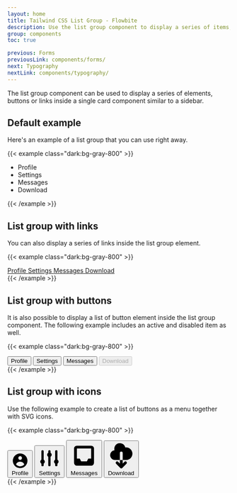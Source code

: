 ```yaml
---
layout: home
title: Tailwind CSS List Group - Flowbite
description: Use the list group component to display a series of items, buttons or links inside a single element
group: components
toc: true

previous: Forms
previousLink: components/forms/
next: Typography
nextLink: components/typography/
---
```


The list group component can be used to display a series of elements, buttons or links inside a single card component similar to a sidebar.

## Default example

Here's an example of a list group that you can use right away.

{{< example class="dark:bg-gray-800" >}}
<ul class="w-48 text-sm font-medium text-gray-900 bg-white border border-gray-200 rounded-lg dark:bg-gray-700 dark:border-gray-600 dark:text-white">
    <li class="w-full px-4 py-2 border-b border-gray-200 rounded-t-lg dark:border-gray-600">Profile</li>
    <li class="w-full px-4 py-2 border-b border-gray-200 dark:border-gray-600">Settings</li>
    <li class="w-full px-4 py-2 border-b border-gray-200 dark:border-gray-600">Messages</li>
    <li class="w-full px-4 py-2 rounded-b-lg">Download</li>
</ul>
{{< /example >}}

## List group with links

You can also display a series of links inside the list group element.

{{< example class="dark:bg-gray-800" >}}
<div class="w-48 text-sm font-medium text-gray-900 bg-white border border-gray-200 rounded-lg dark:bg-gray-700 dark:border-gray-600 dark:text-white">
    <a href="#" aria-current="true" class="block w-full px-4 py-2 text-white bg-blue-700 border-b border-gray-200 rounded-t-lg cursor-pointer dark:bg-gray-800 dark:border-gray-600">
        Profile
    </a>
    <a href="#" class="block w-full px-4 py-2 border-b border-gray-200 cursor-pointer hover:bg-gray-100 hover:text-blue-700 focus:outline-none focus:ring-2 focus:ring-blue-700 focus:text-blue-700 dark:border-gray-600 dark:hover:bg-gray-600 dark:hover:text-white dark:focus:ring-gray-500 dark:focus:text-white">
        Settings
    </a>
    <a href="#" class="block w-full px-4 py-2 border-b border-gray-200 cursor-pointer hover:bg-gray-100 hover:text-blue-700 focus:outline-none focus:ring-2 focus:ring-blue-700 focus:text-blue-700 dark:border-gray-600 dark:hover:bg-gray-600 dark:hover:text-white dark:focus:ring-gray-500 dark:focus:text-white">
        Messages
    </a>
    <a href="#" class="block w-full px-4 py-2 rounded-b-lg cursor-pointer hover:bg-gray-100 hover:text-blue-700 focus:outline-none focus:ring-2 focus:ring-blue-700 focus:text-blue-700 dark:border-gray-600 dark:hover:bg-gray-600 dark:hover:text-white dark:focus:ring-gray-500 dark:focus:text-white">
        Download
    </a>
</div>
{{< /example >}}

## List group with buttons

It is also possible to display a list of button element inside the list group component. The following example includes an active and disabled item as well.

{{< example class="dark:bg-gray-800" >}}
<div class="w-48 text-sm font-medium text-gray-900 bg-white border border-gray-200 rounded-lg dark:bg-gray-700 dark:border-gray-600 dark:text-white">
    <button aria-current="true" type="button" class="w-full px-4 py-2 text-left text-white bg-blue-700 border-b border-gray-200 rounded-t-lg cursor-pointer focus:outline-none dark:bg-gray-800 dark:border-gray-600">
        Profile
    </button>
    <button type="button" class="w-full px-4 py-2 text-left border-b border-gray-200 cursor-pointer hover:bg-gray-100 hover:text-blue-700 focus:outline-none focus:ring-2 focus:ring-blue-700 focus:text-blue-700 dark:border-gray-600 dark:hover:bg-gray-600 dark:hover:text-white dark:focus:ring-gray-500 dark:focus:text-white">
        Settings
    </button>
    <button type="button" class="w-full px-4 py-2 text-left border-b border-gray-200 cursor-pointer hover:bg-gray-100 hover:text-blue-700 focus:outline-none focus:ring-2 focus:ring-blue-700 focus:text-blue-700 dark:border-gray-600 dark:hover:bg-gray-600 dark:hover:text-white dark:focus:ring-gray-500 dark:focus:text-white">
        Messages
    </button>
    <button disabled type="button" class="w-full px-4 py-2 text-left bg-gray-100 rounded-b-lg cursor-not-allowed dark:bg-gray-600 dark:text-gray-400">
        Download
    </button>
</div>
{{< /example >}}

## List group with icons

Use the following example to create a list of buttons as a menu together with SVG icons.

{{< example class="dark:bg-gray-800" >}}
<div class="w-48 text-gray-900 bg-white border border-gray-200 rounded-lg dark:bg-gray-700 dark:border-gray-600 dark:text-white">
    <button type="button" class="relative inline-flex items-center w-full px-4 py-2 text-sm font-medium border-b border-gray-200 rounded-t-lg hover:bg-gray-100 hover:text-blue-700 focus:z-10 focus:ring-2 focus:ring-blue-700 focus:text-blue-700 dark:border-gray-600 dark:hover:bg-gray-600 dark:hover:text-white dark:focus:ring-gray-500 dark:focus:text-white">
        <svg class="w-4 h-4 mr-2 fill-current" fill="currentColor" viewBox="0 0 20 20" xmlns="http://www.w3.org/2000/svg"><path fill-rule="evenodd" d="M18 10a8 8 0 11-16 0 8 8 0 0116 0zm-6-3a2 2 0 11-4 0 2 2 0 014 0zm-2 4a5 5 0 00-4.546 2.916A5.986 5.986 0 0010 16a5.986 5.986 0 004.546-2.084A5 5 0 0010 11z" clip-rule="evenodd"></path></svg>
        Profile
    </button>
    <button type="button" class="relative inline-flex items-center w-full px-4 py-2 font-medium border-b border-gray-200 hover:bg-gray-100 hover:text-blue-700text-sm focus:z-10 focus:ring-2 focus:ring-blue-700 focus:text-blue-700 dark:border-gray-600 dark:hover:bg-gray-600 dark:hover:text-white dark:focus:ring-gray-500 dark:focus:text-white">
        <svg class="w-4 h-4 mr-2 fill-current" fill="currentColor" viewBox="0 0 20 20" xmlns="http://www.w3.org/2000/svg"><path d="M5 4a1 1 0 00-2 0v7.268a2 2 0 000 3.464V16a1 1 0 102 0v-1.268a2 2 0 000-3.464V4zM11 4a1 1 0 10-2 0v1.268a2 2 0 000 3.464V16a1 1 0 102 0V8.732a2 2 0 000-3.464V4zM16 3a1 1 0 011 1v7.268a2 2 0 010 3.464V16a1 1 0 11-2 0v-1.268a2 2 0 010-3.464V4a1 1 0 011-1z"></path></svg>
        Settings
    </button>
    <button type="button" class="relative inline-flex items-center w-full px-4 py-2 text-sm font-medium border-b border-gray-200 hover:bg-gray-100 hover:text-blue-700 focus:z-10 focus:ring-2 focus:ring-blue-700 focus:text-blue-700 dark:border-gray-600 dark:hover:bg-gray-600 dark:hover:text-white dark:focus:ring-gray-500 dark:focus:text-white">
        <svg class="w-4 h-4 mr-2 fill-current" fill="currentColor" viewBox="0 0 20 20" xmlns="http://www.w3.org/2000/svg"><path fill-rule="evenodd" d="M5 3a2 2 0 00-2 2v10a2 2 0 002 2h10a2 2 0 002-2V5a2 2 0 00-2-2H5zm0 2h10v7h-2l-1 2H8l-1-2H5V5z" clip-rule="evenodd"></path></svg>
        Messages
    </button>
    <button type="button" class="relative inline-flex items-center w-full px-4 py-2 text-sm font-medium rounded-b-lg hover:bg-gray-100 hover:text-blue-700 focus:z-10 focus:ring-2 focus:ring-blue-700 focus:text-blue-700 dark:border-gray-600 dark:hover:bg-gray-600 dark:hover:text-white dark:focus:ring-gray-500 dark:focus:text-white">
        <svg class="w-4 h-4 mr-2 fill-current" fill="currentColor" viewBox="0 0 20 20" xmlns="http://www.w3.org/2000/svg"><path fill-rule="evenodd" d="M2 9.5A3.5 3.5 0 005.5 13H9v2.586l-1.293-1.293a1 1 0 00-1.414 1.414l3 3a1 1 0 001.414 0l3-3a1 1 0 00-1.414-1.414L11 15.586V13h2.5a4.5 4.5 0 10-.616-8.958 4.002 4.002 0 10-7.753 1.977A3.5 3.5 0 002 9.5zm9 3.5H9V8a1 1 0 012 0v5z" clip-rule="evenodd"></path></svg>
        Download
    </button>
</div>
{{< /example >}}